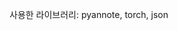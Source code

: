 사용한 라이브러리: pyannote, torch, json
<!--
<img src="https://img.shields.io/badge/pyannote-3776AB?style=flat&logo=&logoColor=white"/>

<img src="https://img.shields.io/badge/pytorch-ee4c2c?style=flat&logo=pytorch&logoColor=white"/>

<img src="https://img.shields.io/badge/CUDA-3ECC5F?style=flat&logo=nvidia&logoColor=white"/>

<img src="https://img.shields.io/badge/json-000000?style=flat&logo=json&logoColor=white"/>
-->
<!-- <img src="https://img.shields.io/badge/pyannote-3776AB?style=flat&logo=&logoColor=white"/>
<img src="https://img.shields.io/badge/pytorch-ee4c2c?style=flat&logo=pytorch&logoColor=white"/>

<img src="https://img.shields.io/badge/CUDA-3ECC5F?style=flat&logo=nvidia&logoColor=white"/>
<img src="https://img.shields.io/badge/json-000000?style=flat&logo=json&logoColor=white"/> -->

